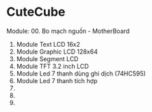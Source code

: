 # CuteCube

Module:
00. Bo mạch nguồn - MotherBoard
01. Module Text LCD 16x2
02. Module Graphic LCD 128x64
03. Module Segment LCD
04. Module TFT 3.2 inch LCD
05. Module Led 7 thanh dùng ghi dịch (74HC595)
06. Module Led 7 thanh tích hợp
07. 
08.
09.
